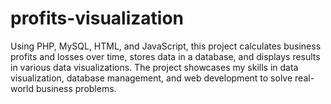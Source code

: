 # profits-visualization
Using PHP, MySQL, HTML, and JavaScript, this project calculates business profits and losses over time, stores data in a database, and displays results in various data visualizations. The project showcases my skills in data visualization, database management, and web development to solve real-world business problems.
